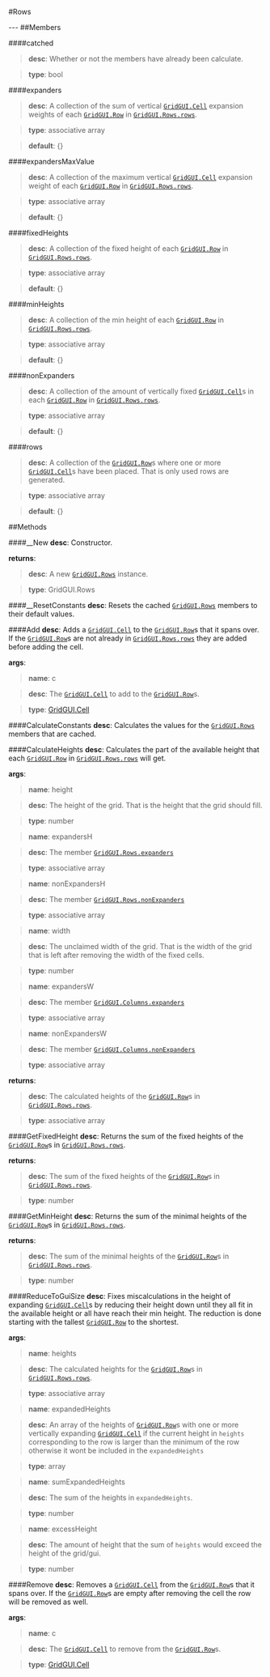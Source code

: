 #Rows
<figure markdown="1">

</figure>
---
##Members

####catched

> **desc**: Whether or not the members have already been calculate.

> **type**: bool

####expanders

> **desc**: A collection of the sum of vertical [`GridGUI.Cell`](../Cell/) expansion weights of each [`GridGUI.Row`](../Row/) in [`GridGUI.Rows.rows`](../Rows/#rows).

> **type**: associative array

> **default**: {}

####expandersMaxValue

> **desc**: A collection of the maximum vertical [`GridGUI.Cell`](../Cell/) expansion weight of each [`GridGUI.Row`](../Row/) in [`GridGUI.Rows.rows`](../Rows/#rows).

> **type**: associative array

> **default**: {}

####fixedHeights

> **desc**: A collection of the fixed height of each [`GridGUI.Row`](../Row/) in [`GridGUI.Rows.rows`](../Rows/#rows).

> **type**: associative array

> **default**: {}

####minHeights

> **desc**: A collection of the min height of each [`GridGUI.Row`](../Row/) in [`GridGUI.Rows.rows`](../Rows/#rows).

> **type**: associative array

> **default**: {}

####nonExpanders

> **desc**: A collection of the amount of vertically fixed [`GridGUI.Cell`](../Cell/)s in each [`GridGUI.Row`](../Row/) in [`GridGUI.Rows.rows`](../Rows/#rows).

> **type**: associative array

> **default**: {}

####rows

> **desc**: A collection of the [`GridGUI.Row`](../Row/)s where one or more [`GridGUI.Cell`](../Cell/)s have been placed. That is only used rows are generated.

> **type**: associative array

> **default**: {}

##Methods

####__New
**desc**: Constructor.

**returns**:

> **desc**: A new [`GridGUI.Rows`](../Rows/) instance.

> **type**: GridGUI.Rows

####__ResetConstants
**desc**: Resets the cached [`GridGUI.Rows`](../Rows/) members to their default values.

####Add
**desc**: Adds a [`GridGUI.Cell`](../Cell/) to the [`GridGUI.Row`](../Row/)s that it spans over. If the [`GridGUI.Row`](../Row/)s are not already in [`GridGUI.Rows.rows`](../Rows/#rows) they are added before adding the cell.

**args**:

> **name**: c

> **desc**: The [`GridGUI.Cell`](../Cell/) to add to the [`GridGUI.Row`](../Row/)s.

> **type**: [GridGUI.Cell](../Cell/)

####CalculateConstants
**desc**: Calculates the values for the [`GridGUI.Rows`](../Rows/) members that are cached.

####CalculateHeights
**desc**: Calculates the part of the available height that each [`GridGUI.Row`](../Row/) in [`GridGUI.Rows.rows`](../Rows/#rows) will get.

**args**:

> **name**: height

> **desc**: The height of the grid. That is the height that the grid should fill.

> **type**: number

> **name**: expandersH

> **desc**: The member [`GridGUI.Rows.expanders`](../Rows/#expanders)

> **type**: associative array

> **name**: nonExpandersH

> **desc**: The member [`GridGUI.Rows.nonExpanders`](../Rows/#nonexpanders)

> **type**: associative array

> **name**: width

> **desc**: The unclaimed width of the grid. That is the width of the grid that is left after removing the width of the fixed cells.

> **type**: number

> **name**: expandersW

> **desc**: The member [`GridGUI.Columns.expanders`](../Columns/#expanders)

> **type**: associative array

> **name**: nonExpandersW

> **desc**: The member [`GridGUI.Columns.nonExpanders`](../Columns/#nonexpanders)

> **type**: associative array

**returns**:

> **desc**: The calculated heights of the [`GridGUI.Row`](../Row/)s in [`GridGUI.Rows.rows`](../Rows/#rows).

> **type**: associative array

####GetFixedHeight
**desc**: Returns the sum of the fixed heights of the [`GridGUI.Row`](../Row/)s in [`GridGUI.Rows.rows`](../Rows/#rows).

**returns**:

> **desc**: The sum of the fixed heights of the [`GridGUI.Row`](../Row/)s in [`GridGUI.Rows.rows`](../Rows/#rows).

> **type**: number

####GetMinHeight
**desc**: Returns the sum of the minimal heights of the [`GridGUI.Row`](../Row/)s in [`GridGUI.Rows.rows`](../Rows/#rows).

**returns**:

> **desc**: The sum of the minimal heights of the [`GridGUI.Row`](../Row/)s in [`GridGUI.Rows.rows`](../Rows/#rows).

> **type**: number

####ReduceToGuiSize
**desc**: Fixes miscalculations in the height of expanding [`GridGUI.Cell`](../Cell/)s by reducing their height down until they all fit in the available height or all have reach their min height. The reduction is done starting with the tallest [`GridGUI.Row`](../Row/) to the shortest.

**args**:

> **name**: heights

> **desc**: The calculated heights for the [`GridGUI.Row`](../Row/)s in [`GridGUI.Rows.rows`](../Rows/#rows).

> **type**: associative array

> **name**: expandedHeights

> **desc**: An array of the heights of [`GridGUI.Row`](../Row/)s with one or more vertically expanding [`GridGUI.Cell`](../Cell/) if the current height in `heights` corresponding to the row is larger than the minimum of the row otherwise it wont be included in the `expandedHeights`

> **type**: array

> **name**: sumExpandedHeights

> **desc**: The sum of the heights in `expandedHeights`.

> **type**: number

> **name**: excessHeight

> **desc**: The amount of height that the sum of `heights` would exceed the height of the grid/gui.

> **type**: number

####Remove
**desc**: Removes a [`GridGUI.Cell`](../Cell/) from the [`GridGUI.Row`](../Row/)s that it spans over. If the [`GridGUI.Row`](../Row/)s are empty after removing the cell the row will be removed as well.

**args**:

> **name**: c

> **desc**: The [`GridGUI.Cell`](../Cell/) to remove from the [`GridGUI.Row`](../Row/)s.

> **type**: [GridGUI.Cell](../Cell/)

